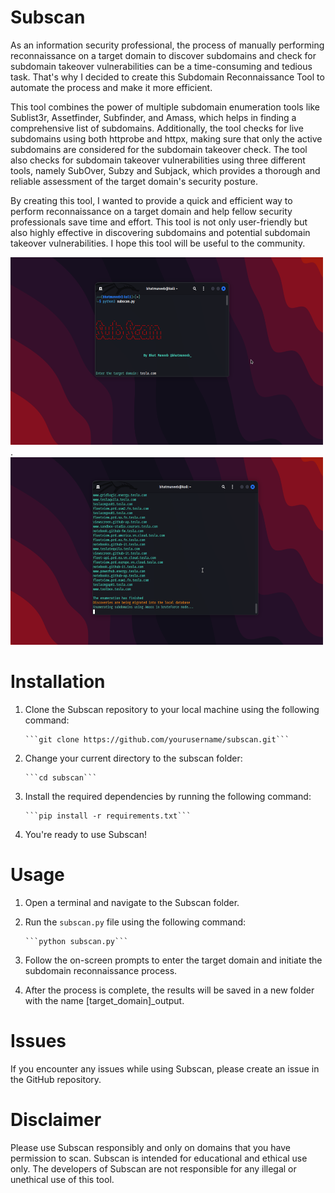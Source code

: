 # Subscan

As an information security professional, the process of manually performing reconnaissance on a target domain to discover subdomains and check for subdomain takeover vulnerabilities can be a time-consuming and tedious task. That's why I decided to create this Subdomain Reconnaissance Tool to automate the process and make it more efficient.

This tool combines the power of multiple subdomain enumeration tools like Sublist3r, Assetfinder, Subfinder, and Amass, which helps in finding a comprehensive list of subdomains. Additionally, the tool checks for live subdomains using both httprobe and httpx, making sure that only the active subdomains are considered for the subdomain takeover check. The tool also checks for subdomain takeover vulnerabilities using three different tools, namely SubOver, Subzy and Subjack, which provides a thorough and reliable assessment of the target domain's security posture.

By creating this tool, I wanted to provide a quick and efficient way to perform reconnaissance on a target domain and help fellow security professionals save time and effort. This tool is not only user-friendly but also highly effective in discovering subdomains and potential subdomain takeover vulnerabilities. I hope this tool will be useful to the community.

<img src="subscan1.png" alt="subscan screenshot" width="500" height="300">.    <img src="subscan2.png" alt="subscan screenshot" width="500" height="300">


 



# Installation

1. Clone the Subscan repository to your local machine using the following command:

       ```git clone https://github.com/yourusername/subscan.git```

2. Change your current directory to the subscan folder:

       ```cd subscan```

3. Install the required dependencies by running the following command:

       ```pip install -r requirements.txt```

4. You're ready to use Subscan!

# Usage

1. Open a terminal and navigate to the Subscan folder.

2. Run the ```subscan.py``` file using the following command:

       ```python subscan.py```

3. Follow the on-screen prompts to enter the target domain and initiate the subdomain reconnaissance process.

4. After the process is complete, the results will be saved in a new folder with the name [target_domain]_output.

# Issues

If you encounter any issues while using Subscan, please create an issue in the GitHub repository.

# Disclaimer

Please use Subscan responsibly and only on domains that you have permission to scan. Subscan is intended for educational and ethical use only. The developers of Subscan are not responsible for any illegal or unethical use of this tool.

